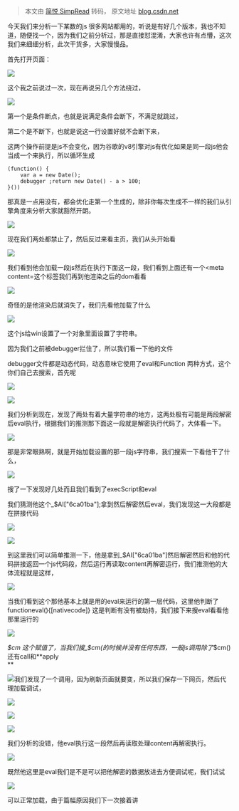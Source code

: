 > 本文由 [简悦 SimpRead](http://ksria.com/simpread/) 转码， 原文地址 [blog.csdn.net](https://blog.csdn.net/sergiojune/article/details/104421946)

今天我们来分析一下某数的js 很多网站都用的，听说是有好几个版本，我也不知道，随便找一个，因为我们之前分析过，那是直接怼混淆，大家也许有点懵，这次我们来细细分析，此次干货多，大家慢慢品。

首先打开页面：  

![](https://img-blog.csdnimg.cn/img_convert/6924b8583a0975fb966f8eda4971342e.png)

这个我之前说过一次，现在再说另几个方法绕过，  

![](https://img-blog.csdnimg.cn/img_convert/682f5b41c30ff003312da2e8b7125ed2.png)

第一个是条件断点，也就是说满足条件会断下，不满足就跳过，

第二个是不断下，也就是说这一行设置好就不会断下来，  

这两个操作前提是js不会变化，因为谷歌的v8引擎对js有优化如果是同一段js他会当成一个来执行，所以循环生成

```
(function() {
    var a = new Date();
    debugger ;return new Date() - a > 100;
}()) 
```

那真是一点用没有，都会优化走第一个生成的，除非你每次生成不一样的我们从引擎角度来分析大家就豁然开朗。

![](https://img-blog.csdnimg.cn/img_convert/a51bdc97ac1c27350b70d288d0791890.png)

现在我们两处都禁止了，然后反过来看主页，我们从头开始看

![](https://img-blog.csdnimg.cn/img_convert/ccd2e145b71c44142a699508d79262ec.png)

我们看到他会加载一段js然后在执行下面这一段，我们看到上面还有一个<meta content=这个标签我们再到他渲染之后的dom看看

![](https://img-blog.csdnimg.cn/img_convert/0a62d10c4aa5eb43004591a3314555cf.png)

奇怪的是他渲染后就消失了，我们先看他加载了什么

![](https://img-blog.csdnimg.cn/img_convert/9f5e037d6104c0c987bdb6f666d06b1b.png)

这个js给win设置了一个对象里面设置了字符串。

因为我们之前被debugger拦住了，所以我们看一下他的文件

debugger文件都是动态代码，动态意味它使用了eval和Function 两种方式，这个你们自己去搜索，首先呢

![](https://img-blog.csdnimg.cn/img_convert/ff843a63fa733b91ac9665204793e686.png)

![](https://img-blog.csdnimg.cn/img_convert/e9d1654de4e4a94a95d71e5b7231ff37.png)

我们分析到现在，发现了两处有着大量字符串的地方，这两处极有可能是两段解密后eval执行，根据我们的推测那下面这一段就是解密执行代码了，大体看一下。

![](https://img-blog.csdnimg.cn/img_convert/b578d79a8d042063d00a27d363ca13be.png)

那是非常眼熟啊，就是开始加载设置的那一段js字符串，我们搜索一下看他干了什么，

![](https://img-blog.csdnimg.cn/img_convert/d23ef4247bd86218f966fac097a14c29.png)

搜了一下发现好几处而且我们看到了execScript和eval

我们猜测他这个_$AI["6ca01ba"];拿到然后解密然后eval，我们发现这一大段都是在拼接代码

![](https://img-blog.csdnimg.cn/img_convert/44163ea3d2d0b590accc49dc171147ca.png)

![](https://img-blog.csdnimg.cn/img_convert/70719828fe707f657f36463cc54813e3.png)

到这里我们可以简单推测一下，他是拿到_$AI["6ca01ba"]然后解密然后和他的代码拼接返回一个js代码段，然后运行再读取content再解密运行，我们推测他的大体流程就是这样，

![](https://img-blog.csdnimg.cn/img_convert/57a524504fa07b1ba5685e3c1ec85241.png)

当我们看到这个那他基本上就是用的eval来运行的第一层代码，这里他判断了functioneval(){[nativecode]} 这是判断有没有被劫持，我们接下来搜eval看看他那里运行的

![](https://img-blog.csdnimg.cn/img_convert/d9370aeb8571573f2ba9952d06750c50.png)

_$cm 这个赋值了，当我们搜_$cm(的时候并没有任何东西，一般js调用除了_$cm()还有call和**apply  
**

![](https://img-blog.csdnimg.cn/img_convert/5c44541b49fd1366aaf395d59adab4c8.png)我们发现了一个调用，因为刷新页面就要变，所以我们保存一下网页，然后代理加载调试，

![](https://img-blog.csdnimg.cn/img_convert/fbf4d8c92dd236024c2bd7b3e9799458.png)

![](https://img-blog.csdnimg.cn/img_convert/202b2b6d6adcfb5628764e2a4f3112a6.png)

![](https://img-blog.csdnimg.cn/img_convert/44e650e58767723038b0611b0b180374.png)

我们分析的没错，他eval执行这一段然后再读取处理content再解密执行。

![](https://img-blog.csdnimg.cn/img_convert/d9b56048c5ced2059ffdd7e59ba38806.png)

既然他这里是eval我们是不是可以把他解密的数据放进去方便调试呢，我们试试  

![](https://img-blog.csdnimg.cn/img_convert/adc80264c83ddc324c53191cec2896f8.png)

可以正常加载，由于篇幅原因我们下一次接着讲
